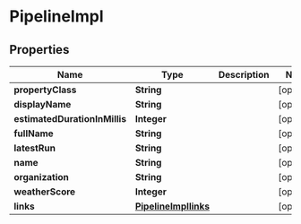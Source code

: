 

# PipelineImpl


## Properties

| Name | Type | Description | Notes |
|------------ | ------------- | ------------- | -------------|
|**propertyClass** | **String** |  |  [optional] |
|**displayName** | **String** |  |  [optional] |
|**estimatedDurationInMillis** | **Integer** |  |  [optional] |
|**fullName** | **String** |  |  [optional] |
|**latestRun** | **String** |  |  [optional] |
|**name** | **String** |  |  [optional] |
|**organization** | **String** |  |  [optional] |
|**weatherScore** | **Integer** |  |  [optional] |
|**links** | [**PipelineImpllinks**](PipelineImpllinks.md) |  |  [optional] |



